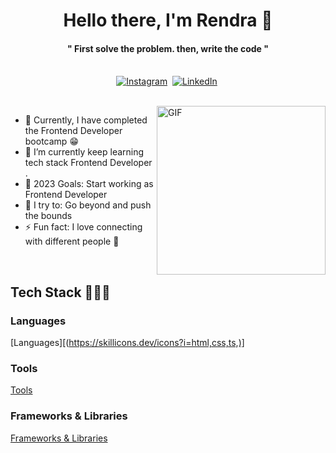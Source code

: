 
<p>
  <h1 align="center"><b>Hello there, I'm Rendra 👋</b></h1>
</p>

<p>
  <h4 align="center"><b> " First solve the problem. then, write the code "</b></h4>
</p>

<p align="center">
<br>
<a href="https://instagram.com/mortumor"><img src="https://img.shields.io/badge/instagram-%23E4405F.svg?&style=for-the-badge&logo=instagram&logoColor=white" alt="Instagram" /></a>&nbsp;
<a href="https://www.linkedin.com/in/muhammad-rendra-andriansyah-13870015a/"><img src="https://img.shields.io/badge/linkedin-%230077B5.svg?&style=for-the-badge&logo=linkedin&logoColor=white" alt="LinkedIn" /></a>&nbsp;
</p>

<br>

<img align="right" height="270px" alt="GIF" src="https://i.pinimg.com/originals/e4/26/70/e426702edf874b181aced1e2fa5c6cde.gif" />


- 🔭 Currently, I have completed the Frontend Developer bootcamp :grin:
- 🌱 I’m currently keep learning tech stack Frontend Developer .
- 🥅 2023 Goals: Start working as Frontend Developer
- 🧗 I try to: Go beyond and push the bounds
- ⚡ Fun fact: I love connecting with different people :raised_hands:

<br>

## Tech Stack 👨🏻‍💻 
### Languages 
[Languages][(https://skillicons.dev/icons?i=html,css,ts,)]
### Tools
[Tools](https://skillicons.dev/icons?i=vscode,figma,ps,ai)
### Frameworks & Libraries
[Frameworks & Libraries](https://skillicons.dev/icons?i=react,redux,vite,next,sass,tailwind,materialui,bootstrap)

